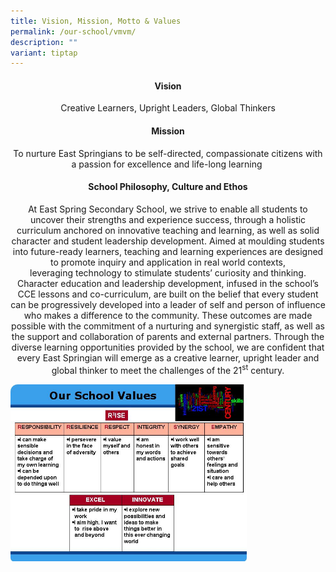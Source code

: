 ```yaml
---
title: Vision, Mission, Motto & Values
permalink: /our-school/vmvm/
description: ""
variant: tiptap
---
```

<h4 style="text-align: center;"><strong>Vision</strong></h4>
<p style="text-align: center;">Creative Learners, Upright Leaders, Global Thinkers</p>
<h4 style="text-align: center;"><strong>Mission</strong></h4>
<p style="text-align: center;">To nurture East Springians to be self-directed, compassionate citizens with a passion for excellence and&nbsp;life-long learning&nbsp;</p>
<h4 style="text-align: center;"><strong>School Philosophy, Culture and Ethos</strong></h4>
<p style="text-align: center;">At East Spring Secondary School, we strive to enable all students to uncover their strengths and experience success, through a holistic curriculum&nbsp;anchored on innovative teaching and learning, as well as solid character and student leadership development. Aimed at moulding students into&nbsp;future-ready learners, teaching and learning experiences are designed to promote inquiry and application in real world contexts, leveraging&nbsp;technology to stimulate students’ curiosity and thinking. Character education and leadership development, infused in the school’s CCE lessons&nbsp;and co-curriculum, are built on the belief that every student can be progressively developed into a leader of self and person of influence who&nbsp;makes a difference to the community. These outcomes are made possible with the commitment of a nurturing and synergistic staff, as well as the&nbsp;support and collaboration of parents and external partners. Through the diverse learning opportunities provided by the school, we are confident&nbsp;that every East Springian will emerge as a creative learner, upright leader and global thinker to meet the challenges of the 21<sup>st</sup>&nbsp;century.</p>
<img style="width: 75%;" src="/images/vmmv.jpg">